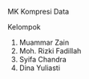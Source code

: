 MK Kompresi Data

Kelompok
<ol>
  <li>Muammar Zain</li>
  <li>Moh. Rizki Fadillah</li>
  <li>Syifa Chandra</li>
  <li>Dina Yuliasti</li>
</ol>

